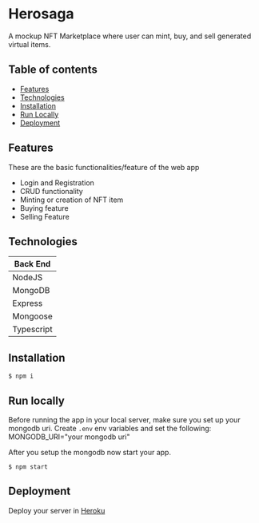 # Herosaga
A mockup NFT Marketplace where user can mint, buy, and sell generated virtual items.

## Table of contents
* [Features](#features)
* [Technologies](#technologies)
* [Installation](#installation)
* [Run Locally](#run_local)
* [Deployment](#deployment)

## Features
These are the basic functionalities/feature of the web app
* Login and Registration
* CRUD functionality
* Minting or creation of NFT item
* Buying feature
* Selling Feature

## Technologies
|  Back End   |
| ------------|
| NodeJS      |
| MongoDB     |
| Express     | 
| Mongoose    | 
| Typescript  | 

## Installation
```
$ npm i
```

## Run locally
Before running the app in your local server, make sure you set up your mongodb uri.
Create ```.env``` env variables and set the following:
MONGODB_URI="your mongodb uri"

After you setup the mongodb now start your app.
```
$ npm start
```

## Deployment
Deploy your server in [Heroku](https://heroku.com)




